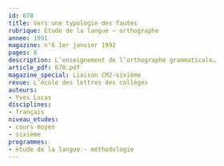 ```yaml
---
id: 678
title: Vers une typologie des fautes
rubrique: Étude de la langue – orthographe
annee: 1991
magazine: n°6 1er janvier 1992
pages: 8
description: L’enseignement de l’orthographe grammaticale…
article_pdf: 678.pdf
magazine_special: Liaison CM2-sixième
revue: L’école des lettres des collèges
auteurs:
- Yves Lucas
disciplines:
- français
niveau_etudes:
- cours moyen
- sixième
programmes:
- étude de la langue - méthodologie
---
```

